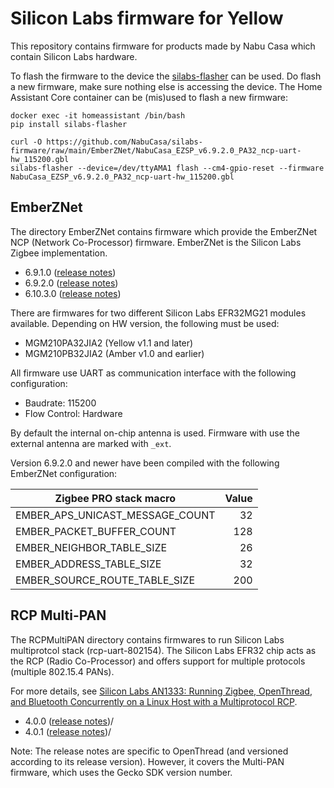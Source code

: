# Silicon Labs firmware for Yellow

This repository contains firmware for products made by Nabu Casa
which contain Silicon Labs hardware.

To flash the firmware to the device the [silabs-flasher](https://github.com/agners/silabs-flasher/)
can be used. Do flash a new firmware, make sure nothing else is accessing
the device. The Home Assistant Core container can be (mis)used to flash
a new firmware:

```
docker exec -it homeassistant /bin/bash
pip install silabs-flasher

curl -O https://github.com/NabuCasa/silabs-firmware/raw/main/EmberZNet/NabuCasa_EZSP_v6.9.2.0_PA32_ncp-uart-hw_115200.gbl
silabs-flasher --device=/dev/ttyAMA1 flash --cm4-gpio-reset --firmware NabuCasa_EZSP_v6.9.2.0_PA32_ncp-uart-hw_115200.gbl
```

## EmberZNet

The directory EmberZNet contains firmware which provide the EmberZNet
NCP (Network Co-Processor) firmware. EmberZNet is the Silicon Labs Zigbee
implementation.

  * 6.9.1.0 ([release notes](https://www.silabs.com/documents/public/release-notes/emberznet-release-notes-6.9.1.0.pdf))
  * 6.9.2.0 ([release notes](https://www.silabs.com/documents/public/release-notes/emberznet-release-notes-6.9.2.0.pdf))
  * 6.10.3.0 ([release notes](https://www.silabs.com/documents/public/release-notes/emberznet-release-notes-6.10.3.0.pdf))

There are firmwares for two different Silicon Labs EFR32MG21 modules available.
Depending on HW version, the following must be used:

 * MGM210PA32JIA2 (Yellow v1.1 and later)
 * MGM210PB32JIA2 (Amber v1.0 and earlier)

All firmware use  UART as communication interface with the following
configuration:
 * Baudrate: 115200
 * Flow Control: Hardware

By default the internal on-chip antenna is used. Firmware with use the external
antenna are marked with `_ext`.

Version 6.9.2.0 and newer have been compiled with the following EmberZNet configuration:

| Zigbee PRO stack macro           |   Value |
| -------------------------------- | ------: |
| EMBER_APS_UNICAST_MESSAGE_COUNT  |      32 |
| EMBER_PACKET_BUFFER_COUNT        |     128 |
| EMBER_NEIGHBOR_TABLE_SIZE        |      26 |
| EMBER_ADDRESS_TABLE_SIZE         |      32 |
| EMBER_SOURCE_ROUTE_TABLE_SIZE    |     200 |

## RCP Multi-PAN

The RCPMultiPAN directory contains firmwares to run Silicon Labs multiprotcol
stack (rcp-uart-802154). The Silicon Labs EFR32 chip acts as the RCP (Radio
Co-Processor) and offers support for multiple protocols (multiple 802.15.4
PANs).

For more details, see [Silicon Labs AN1333: Running Zigbee, OpenThread, and
Bluetooth Concurrently on a Linux Host with
a Multiprotocol RCP](https://www.silabs.com/documents/public/application-notes/an1333-concurrent-protocols-with-802-15-4-rcp.pdf).

  * 4.0.0 ([release notes](https://www.silabs.com/documents/public/release-notes/open-thread-release-notes-2.0.0.0.pdf))/
  * 4.0.1 ([release notes](https://www.silabs.com/documents/public/release-notes/open-thread-release-notes-2.0.1.0.pdf))/

Note: The release notes are specific to OpenThread (and versioned according to
its release version). However, it covers the Multi-PAN firmware, which uses
the Gecko SDK version number.


